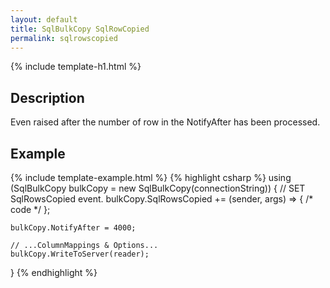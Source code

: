 ```yaml
---
layout: default
title: SqlBulkCopy SqlRowCopied
permalink: sqlrowscopied
---
```


{% include template-h1.html %}


## Description
Even raised after the number of row in the NotifyAfter has been processed.

## Example
{% include template-example.html %} 
{% highlight csharp %}
using (SqlBulkCopy bulkCopy = new SqlBulkCopy(connectionString))
{
    // SET SqlRowsCopied event.
    bulkCopy.SqlRowsCopied += (sender, args) => { /* code */ }; 
    
    bulkCopy.NotifyAfter = 4000;

    // ...ColumnMappings & Options...
    bulkCopy.WriteToServer(reader);
}
{% endhighlight %}
